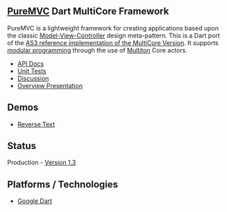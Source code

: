 ## [PureMVC](http://puremvc.github.com/) Dart MultiCore Framework
PureMVC is a lightweight framework for creating applications based upon the classic [Model-View-Controller](http://en.wikipedia.org/wiki/Model-view-controller) design meta-pattern. This is a Dart port of the [AS3 reference implementation of the MultiCore Version](https://github.com/PureMVC/puremvc-as3-multicore-framework/wiki). It supports [modular programming](http://en.wikipedia.org/wiki/Modular_programming) through the use of [Multiton](http://en.wikipedia.org/wiki/Multiton) Core actors.

* [API Docs](http://darkstar.puremvc.org/content_header.html?url=http://puremvc.org/pages/docs/Dart/multicore/puremvc.html&desc=PureMVC%20API%20Docs:%20PureMVC%20MultiCore%20for%20Dart)
* [Unit Tests](https://github.com/PureMVC/puremvc-dart-multicore-unittests/wiki)
* [Discussion](http://forums.puremvc.org/index.php?board=98.0)
* [Overview Presentation](http://puremvc.tv/#P002)

## Demos
* [Reverse Text](https://github.com/PureMVC/puremvc-dart-demo-reversetext/wiki)

## Status
Production - [Version 1.3](https://github.com/PureMVC/puremvc-dart-multicore-framework/blob/master/version.txt)

## Platforms / Technologies
* [Google Dart](http://www.dartlang.org)